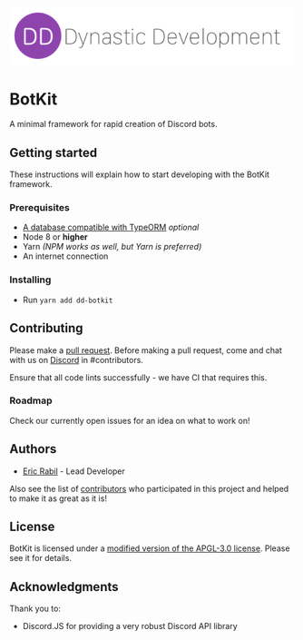 ![Dynastic Development](https://github.com/dynastic/assets/raw/master/images/brand.png)

# BotKit

A minimal framework for rapid creation of Discord bots.

## Getting started

These instructions will explain how to start developing with the BotKit framework.

### Prerequisites

* [A database compatible with TypeORM](https://github.com/typeorm/typeorm/blob/master/docs/supported-platforms.md) *optional*
* Node 8 or **higher**
* Yarn *(NPM works as well, but Yarn is preferred)*
* An internet connection

### Installing

* Run `yarn add dd-botkit`

## Contributing 

Please make a [pull request](/https://github.com/dynastic/place/pulls). Before making a pull request, come and chat with us on [Discord](https://discord.gg/CgC8FTg) in #contributors.

Ensure that all code lints successfully - we have CI that requires this.

### Roadmap

Check our currently open issues for an idea on what to work on!

## Authors

* [Eric Rabil](https://twitter.com/ericrabil) - Lead Developer

Also see the list of [contributors](https://www.github.com/dynastic/botkit/contributors) who participated in this project and helped to make it as great as it is!

## License

BotKit is licensed under a [modified version of the APGL-3.0 license](https://github.com/dynastic/botkit/blob/master/LICENSE). Please see it for details.

## Acknowledgments

Thank you to:
* Discord.JS for providing a very robust Discord API library